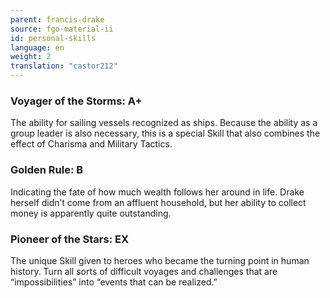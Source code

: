```yaml
---
parent: francis-drake
source: fgo-material-ii
id: personal-skills
language: en
weight: 2
translation: "castor212"
---
```


### Voyager of the Storms: A+

The ability for sailing vessels recognized as ships.
Because the ability as a group leader is also necessary, this is a special Skill that also combines the effect of Charisma and Military Tactics.

### Golden Rule: B

Indicating the fate of how much wealth follows her around in life.
Drake herself didn’t come from an affluent household, but her ability to collect money is apparently quite outstanding.

### Pioneer of the Stars: EX

The unique Skill given to heroes who became the turning point in human history.
Turn all sorts of difficult voyages and challenges that are “impossibilities” into “events that can be realized.”
